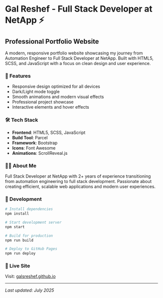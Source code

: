 # Gal Reshef - Full Stack Developer at NetApp ⚡️

## Professional Portfolio Website

A modern, responsive portfolio website showcasing my journey from Automation Engineer to Full Stack Developer at NetApp. Built with HTML5, SCSS, and JavaScript with a focus on clean design and user experience.

### 🚀 Features
- Responsive design optimized for all devices
- Dark/Light mode toggle
- Smooth animations and modern visual effects
- Professional project showcase
- Interactive elements and hover effects

### 🛠️ Tech Stack
- **Frontend**: HTML5, SCSS, JavaScript
- **Build Tool**: Parcel
- **Framework**: Bootstrap
- **Icons**: Font Awesome
- **Animations**: ScrollReveal.js

### 👨‍💻 About Me
Full Stack Developer at NetApp with 2+ years of experience transitioning from automation engineering to full stack development. Passionate about creating efficient, scalable web applications and modern user experiences.

### 🔧 Development
```bash
# Install dependencies
npm install

# Start development server
npm start

# Build for production
npm run build

# Deploy to GitHub Pages
npm run deploy
```

### 📱 Live Site
Visit: [galsreshef.github.io](https://galsreshef.github.io)

---
*Last updated: July 2025*
